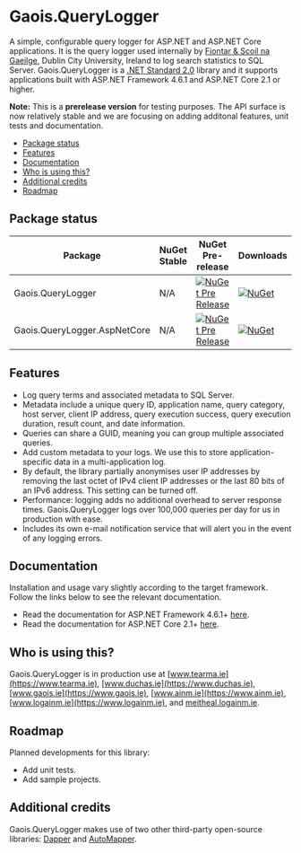 # Gaois.QueryLogger

A simple, configurable query logger for ASP.NET and ASP.NET Core applications. It is the query logger used internally by [Fiontar & Scoil na Gaeilge](https://www.gaois.ie), Dublin City University, Ireland to log search statistics to SQL Server. Gaois.QueryLogger is a [.NET Standard 2.0](https://docs.microsoft.com/en-us/dotnet/standard/net-standard) library and it supports applications built with ASP.NET Framework 4.6.1 and ASP.NET Core 2.1 or higher.

**Note:** This is a **prerelease version** for testing purposes. The API surface is now relatively stable and we are focusing on adding additonal features, unit tests and documentation.

- [Package status](#package-status)
- [Features](#features)
- [Documentation](#documentation)
- [Who is using this?](#who-is-using-this)
- [Additional credits](#additional-credits)
- [Roadmap](#roadmap)

## Package status

| Package | NuGet Stable | NuGet Pre-release | Downloads |
| ------- | ------------ | ----------------- | --------- |
| Gaois.QueryLogger | N/A | [![NuGet Pre Release](https://img.shields.io/nuget/vpre/Gaois.QueryLogger.svg)](https://www.nuget.org/packages/Gaois.QueryLogger/) | [![NuGet](https://img.shields.io/nuget/dt/Gaois.QueryLogger.svg)](https://www.nuget.org/packages/Gaois.QueryLogger/) |
| Gaois.QueryLogger.AspNetCore | N/A | [![NuGet Pre Release](https://img.shields.io/nuget/vpre/Gaois.QueryLogger.AspNetCore.svg)](https://www.nuget.org/packages/Gaois.QueryLogger.AspNetCore/) | [![NuGet](https://img.shields.io/nuget/dt/Gaois.QueryLogger.AspNetCore.svg)](https://www.nuget.org/packages/Gaois.QueryLogger.AspNetCore/) |

## Features

- Log query terms and associated metadata to SQL Server.
- Metadata include a unique query ID, application name, query category, host server, client IP address, query execution success, query execution duration, result count, and date information.
- Queries can share a GUID, meaning you can group multiple associated queries.
- Add custom metadata to your logs. We use this to store application-specific data in a multi-application log.
- By default, the library partially anonymises user IP addresses by removing the last octet of IPv4 client IP addresses or the last 80 bits of an IPv6 address. This setting can be turned off.
- Performance: logging adds no additional overhead to server response times. Gaois.QueryLogger logs over 100,000 queries per day for us in production with ease.
- Includes its own e-mail notification service that will alert you in the event of any logging errors.

## Documentation

Installation and usage vary slightly according to the target framework. Follow the links below to see the relevant documentation.

- Read the documentation for ASP.NET Framework 4.6.1+ [here](src/Gaois.QueryLogger/).
- Read the documentation for ASP.NET Core 2.1+ [here](src/Gaois.QueryLogger.AspNetCore/).

## Who is using this?

Gaois.QueryLogger is in production use at [www.tearma.ie](https://www.tearma.ie), [www.duchas.ie](https://www.duchas.ie), [www.gaois.ie](https://www.gaois.ie), [www.ainm.ie](https://www.ainm.ie), [www.logainm.ie](https://www.logainm.ie), and [meitheal.logainm.ie](https://meitheal.logainm.ie).

## Roadmap

Planned developments for this library:

- Add unit tests.
- Add sample projects.

## Additional credits

Gaois.QueryLogger makes use of two other third-party open-source libraries: [Dapper](https://github.com/StackExchange/Dapper/) and [AutoMapper](https://automapper.org/).
